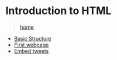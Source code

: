 # Introduction to HTML

> [home](../README.md)

- [Basic Structure](./base_index.html)
- [First webpage](./index.html)
- [Embed tweets](./tweets.html)
